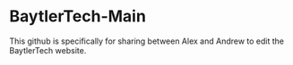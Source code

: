 # BaytlerTech-Main
This github is specifically for sharing between Alex and Andrew to edit the BaytlerTech website.
